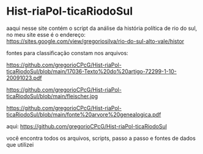 # Hist-riaPol-ticaRiodoSul
aaqui nesse site contém o script da análise da história política de rio do sul, no meu site esse é o endereço: https://sites.google.com/view/gregoriosilva/rio-do-sul-alto-vale/histor


fontes para classificação constam nos arquivos:

https://github.com/gregorioCPcG/Hist-riaPol-ticaRiodoSul/blob/main/17036-Texto%20do%20artigo-72299-1-10-20091023.pdf

https://github.com/gregorioCPcG/Hist-riaPol-ticaRiodoSul/blob/main/fleischer.jpg

https://github.com/gregorioCPcG/Hist-riaPol-ticaRiodoSul/blob/main/fonte%20arvore%20genealogica.pdf


aqui:
https://github.com/gregorioCPcG/Hist-riaPol-ticaRiodoSul

você encontra todos os arquivos, scripts, passo a passo e fontes de dados que utilizei

